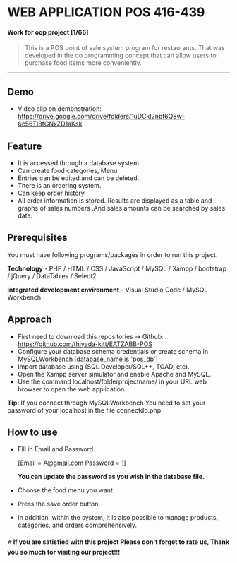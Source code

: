 # WEB APPLICATION POS 416-439
#### Work for oop project [1/66]
> This is a POS point of sale system program for restaurants. That was developed in the oo programming concept that can allow users to purchase food items more conveniently.
-----------------------------------------------------------------------------------------------------------------

## Demo
* Video clip on demonstration: https://drive.google.com/drive/folders/1uDCkl2nbt6Q8w-6c56Tl8fGNxZD1aKsk

## Feature
- It is accessed through a database system.
- Can create food categories, Menu
- Entries can be edited and can be deleted.
- There is an ordering system.
- Can keep order history
- All order information is stored. Results are displayed as a table and graphs of sales numbers .And sales amounts can be searched by sales date.

## Prerequisites
You must have following programs/packages in order to run this project.

**Technology** - PHP / HTML / CSS / JavaScript / MySQL / Xampp / bootstrap / jQuery / DataTables / Select2

**integrated development environment** - Visual Studio Code / MySQL Workbench 

## Approach
- First need to download this repositories -> Github: https://github.com/thiyada-kitt/EATZABB-POS
- Configure your database schema credentials or create schema in MySQLWorkbench [database_name is 'pos_db'] 
- Import database using (SQL Developer/SQL++, TOAD, etc).
- Open the Xampp server simulator and enable Apache and MySQL.
- Use the command localhost/folderprojectname/ in your URL web browser to open the web application.
  
**Tip:** If you connect through MySQLWorkbench You need to set your password of your localhost in the file connectdb.php
  
## How to use
- Fill in Email and Password.

  [Email = A@gmail.com Password = 1]

  **You can update the password as you wish in the database file.**
- Choose the food menu you want.
- Press the save order button.
- In addition, within the system, it is also possible to manage products, categories, and orders comprehensively.
  
    
#### ⭐️  If you are satisfied with this project Please don't forget to rate us, Thank you so much for visiting our project!!!

